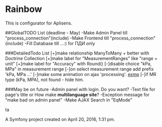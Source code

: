 Rainbow
=======
This is configurator for Aplisens.

##GlobalTODO List (deadline - May)
-Make Admin Panel till "process_connection"(include)
-Make Frontend till "process_connection"(include)
-Fill Database till ...:) for ПДИ only

###DetailedTodo List
[+]make relationship ManyToMany + better with Doctrine Collection
[+]make label for "MeasurementRanges" like "range + unit"
[+]make label for "Accuracy" with Round()
[-]disable choice "kPa, MPa" in measurement range 
[-]on select measurement range add prefix 'kPa, MPa ...'
[-]make some animation on ajax 'processing'. [exmp](http://stackoverflow.com/questions/2008507/jquery-ajax-request-wait-for-latest-request-to-finish)
[-]if MR type (kPa, MPA), not found - hide him. 


###May be on future
 -Admin panel with login. Do you want?
 -Text file for page's title or How make __multilanguage site__?
 -Exception message for "make bad on admin panel"
 -Make AJAX Search in "EqMode"

ta



A Symfony project created on April 20, 2016, 1:31 pm.
